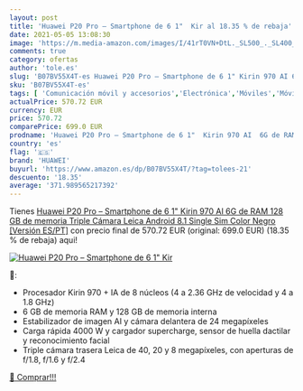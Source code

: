```yaml
---
layout: post
title: 'Huawei P20 Pro – Smartphone de 6 1"  Kir al 18.35 % de rebaja'
date: 2021-05-05 13:08:30
image: 'https://m.media-amazon.com/images/I/41rT0VN+DtL._SL500_._SL400_.jpg'
comments: true
category: ofertas
author: 'tole.es'
slug: 'B07BV55X4T-es Huawei P20 Pro – Smartphone de 6 1" Kirin 970 AI 6G de RAM...'
sku: 'B07BV55X4T-es'
tags: [ 'Comunicación móvil y accesorios','Electrónica','Móviles','Móviles y smartphones libres','android','huawei', ]
actualPrice: 570.72 EUR
currency: EUR
price: 570.72
comparePrice: 699.0 EUR
prodname: 'Huawei P20 Pro – Smartphone de 6 1"  Kirin 970 AI  6G de RAM  128 GB de memoria  Triple Cámara Leica  Android  8.1  Single Sim  Color Negro [Versión ES/PT]'
country: 'es'
flag: '🇪🇸'
brand: 'HUAWEI'
buyurl: 'https://www.amazon.es/dp/B07BV55X4T/?tag=tolees-21'
descuento: '18.35'
average: '371.989565217392'
---
```


Tienes [Huawei P20 Pro – Smartphone de 6 1"  Kirin 970 AI  6G de RAM  128 GB de memoria  Triple Cámara Leica  Android  8.1  Single Sim  Color Negro [Versión ES/PT]](https://www.amazon.es/dp/B07BV55X4T/?tag=tolees-21) con precio final de  570.72 EUR (original: 699.0 EUR) (18.35 %  de rebaja) aqui!

[![Huawei P20 Pro – Smartphone de 6 1"  Kir](https://m.media-amazon.com/images/I/41rT0VN+DtL._SL500_._SL400_.jpg)](https://www.amazon.es/dp/B07BV55X4T/?tag=tolees-21)

🔎:

- Procesador Kirin 970 + IA de 8 núcleos (4 a 2.36 GHz de velocidad y 4 a 1.8 GHz)
- 6 GB de memoria RAM y 128 GB de memoria interna
- Estabilizador de imagen AI y cámara delantera de 24 megapíxeles
- Carga rápida 4000 W y cargador supercharge, sensor de huella dactilar y reconocimiento facial
- Triple cámara trasera Leica de 40, 20 y 8 megapíxeles, con aperturas de f/1.8, f/1.6 y f/2.4

[🛒 Comprar!!!](https://www.amazon.es/dp/B07BV55X4T/?tag=tolees-21)
